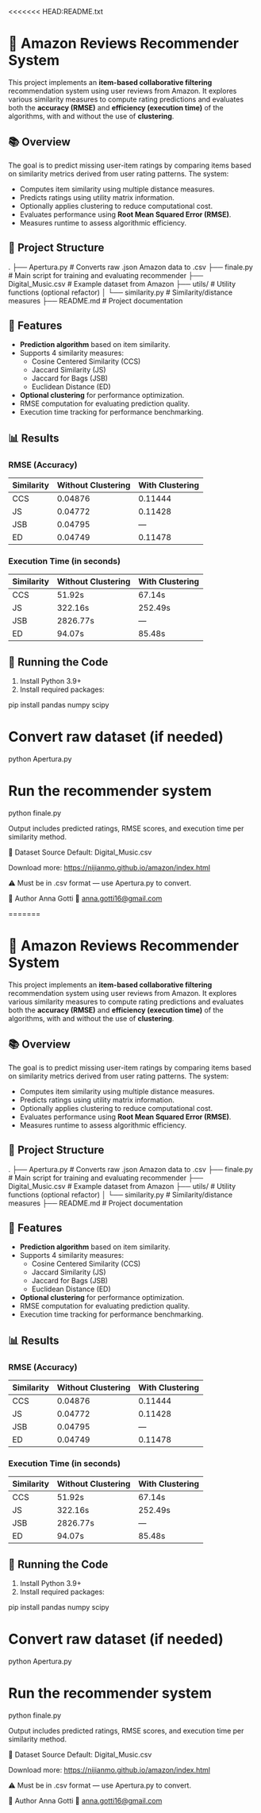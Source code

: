 <<<<<<< HEAD:README.txt
# 🎵 Amazon Reviews Recommender System

This project implements an **item-based collaborative filtering** recommendation system using user reviews from Amazon. It explores various similarity measures to compute rating predictions and evaluates both the **accuracy (RMSE)** and **efficiency (execution time)** of the algorithms, with and without the use of **clustering**.


## 📚 Overview

The goal is to predict missing user-item ratings by comparing items based on similarity metrics derived from user rating patterns. The system:

- Computes item similarity using multiple distance measures.
- Predicts ratings using utility matrix information.
- Optionally applies clustering to reduce computational cost.
- Evaluates performance using **Root Mean Squared Error (RMSE)**.
- Measures runtime to assess algorithmic efficiency.


## 📁 Project Structure

.
├── Apertura.py # Converts raw .json Amazon data to .csv
├── finale.py # Main script for training and evaluating recommender
├── Digital_Music.csv # Example dataset from Amazon
├── utils/ # Utility functions (optional refactor)
│ └── similarity.py # Similarity/distance measures
├── README.md # Project documentation



## 🧪 Features

- **Prediction algorithm** based on item similarity.
- Supports 4 similarity measures:
  - Cosine Centered Similarity (CCS)
  - Jaccard Similarity (JS)
  - Jaccard for Bags (JSB)
  - Euclidean Distance (ED)
- **Optional clustering** for performance optimization.
- RMSE computation for evaluating prediction quality.
- Execution time tracking for performance benchmarking.


## 📊 Results

### RMSE (Accuracy)
| Similarity | Without Clustering | With Clustering |
|------------|--------------------|-----------------|
| CCS        | 0.04876            | 0.11444         |
| JS         | 0.04772            | 0.11428         |
| JSB        | 0.04795            | —               |
| ED         | 0.04749            | 0.11478         |

### Execution Time (in seconds)
| Similarity | Without Clustering | With Clustering |
|------------|--------------------|-----------------|
| CCS        | 51.92s             | 67.14s          |
| JS         | 322.16s            | 252.49s         |
| JSB        | 2826.77s           | —               |
| ED         | 94.07s             | 85.48s          |


## 🚀 Running the Code

1. Install Python 3.9+
2. Install required packages:

pip install pandas numpy scipy

# Convert raw dataset (if needed)
python Apertura.py

# Run the recommender system
python finale.py


Output includes predicted ratings, RMSE scores, and execution time per similarity method.

🔗 Dataset Source
Default: Digital_Music.csv

Download more: https://nijianmo.github.io/amazon/index.html

⚠️ Must be in .csv format — use Apertura.py to convert.

👤 Author
Anna Gotti
📧 anna.gotti16@gmail.com








=======
# 🎵 Amazon Reviews Recommender System

This project implements an **item-based collaborative filtering** recommendation system using user reviews from Amazon. It explores various similarity measures to compute rating predictions and evaluates both the **accuracy (RMSE)** and **efficiency (execution time)** of the algorithms, with and without the use of **clustering**.


## 📚 Overview

The goal is to predict missing user-item ratings by comparing items based on similarity metrics derived from user rating patterns. The system:

- Computes item similarity using multiple distance measures.
- Predicts ratings using utility matrix information.
- Optionally applies clustering to reduce computational cost.
- Evaluates performance using **Root Mean Squared Error (RMSE)**.
- Measures runtime to assess algorithmic efficiency.


## 📁 Project Structure

.
├── Apertura.py # Converts raw .json Amazon data to .csv
├── finale.py # Main script for training and evaluating recommender
├── Digital_Music.csv # Example dataset from Amazon
├── utils/ # Utility functions (optional refactor)
│ └── similarity.py # Similarity/distance measures
├── README.md # Project documentation



## 🧪 Features

- **Prediction algorithm** based on item similarity.
- Supports 4 similarity measures:
  - Cosine Centered Similarity (CCS)
  - Jaccard Similarity (JS)
  - Jaccard for Bags (JSB)
  - Euclidean Distance (ED)
- **Optional clustering** for performance optimization.
- RMSE computation for evaluating prediction quality.
- Execution time tracking for performance benchmarking.


## 📊 Results

### RMSE (Accuracy)
| Similarity | Without Clustering | With Clustering |
|------------|--------------------|-----------------|
| CCS        | 0.04876            | 0.11444         |
| JS         | 0.04772            | 0.11428         |
| JSB        | 0.04795            | —               |
| ED         | 0.04749            | 0.11478         |

### Execution Time (in seconds)
| Similarity | Without Clustering | With Clustering |
|------------|--------------------|-----------------|
| CCS        | 51.92s             | 67.14s          |
| JS         | 322.16s            | 252.49s         |
| JSB        | 2826.77s           | —               |
| ED         | 94.07s             | 85.48s          |



## 🚀 Running the Code

1. Install Python 3.9+
2. Install required packages:

pip install pandas numpy scipy

# Convert raw dataset (if needed)
python Apertura.py

# Run the recommender system
python finale.py


Output includes predicted ratings, RMSE scores, and execution time per similarity method.

🔗 Dataset Source
Default: Digital_Music.csv

Download more: https://nijianmo.github.io/amazon/index.html

⚠️ Must be in .csv format — use Apertura.py to convert.

👤 Author
Anna Gotti
📧 anna.gotti16@gmail.com





